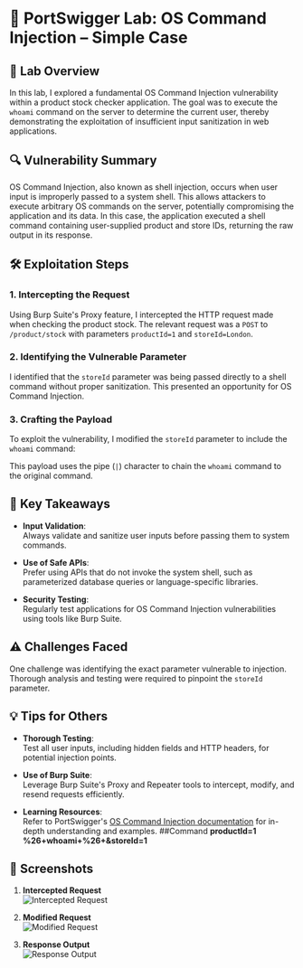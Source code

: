 # 🧪 PortSwigger Lab: OS Command Injection – Simple Case

## 🎯 Lab Overview

In this lab, I explored a fundamental OS Command Injection vulnerability within a product stock checker application. The goal was to execute the `whoami` command on the server to determine the current user, thereby demonstrating the exploitation of insufficient input sanitization in web applications.

## 🔍 Vulnerability Summary

OS Command Injection, also known as shell injection, occurs when user input is improperly passed to a system shell. This allows attackers to execute arbitrary OS commands on the server, potentially compromising the application and its data. In this case, the application executed a shell command containing user-supplied product and store IDs, returning the raw output in its response.

## 🛠️ Exploitation Steps

### 1. Intercepting the Request

Using Burp Suite's Proxy feature, I intercepted the HTTP request made when checking the product stock. The relevant request was a `POST` to `/product/stock` with parameters `productId=1` and `storeId=London`.

### 2. Identifying the Vulnerable Parameter

I identified that the `storeId` parameter was being passed directly to a shell command without proper sanitization. This presented an opportunity for OS Command Injection.

### 3. Crafting the Payload

To exploit the vulnerability, I modified the `storeId` parameter to include the `whoami` command:

This payload uses the pipe (`|`) character to chain the `whoami` command to the original command.

## 🧠 Key Takeaways

- **Input Validation**:  
  Always validate and sanitize user inputs before passing them to system commands.

- **Use of Safe APIs**:  
  Prefer using APIs that do not invoke the system shell, such as parameterized database queries or language-specific libraries.

- **Security Testing**:  
  Regularly test applications for OS Command Injection vulnerabilities using tools like Burp Suite.

## ⚠️ Challenges Faced

One challenge was identifying the exact parameter vulnerable to injection. Thorough analysis and testing were required to pinpoint the `storeId` parameter.

## 💡 Tips for Others

- **Thorough Testing**:  
  Test all user inputs, including hidden fields and HTTP headers, for potential injection points.

- **Use of Burp Suite**:  
  Leverage Burp Suite's Proxy and Repeater tools to intercept, modify, and resend requests efficiently.

- **Learning Resources**:  
  Refer to PortSwigger's [OS Command Injection documentation](https://portswigger.net/web-security/os-command-injection) for in-depth understanding and examples.
##Command
**productId=1 %26+whoami+%26+&storeId=1**

## 📸 Screenshots

1. **Intercepted Request**  
   ![Intercepted Request](path/to/intercepted_request.png)

2. **Modified Request**  
   ![Modified Request](path/to/modified_request.png)

3. **Response Output**  
   ![Response Output](path/to/response_output.png)
